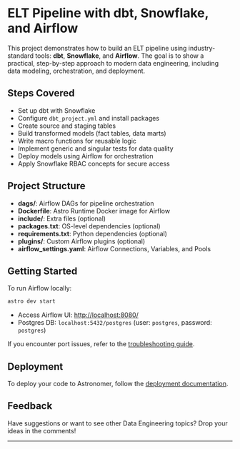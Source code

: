 # ELT Pipeline with dbt, Snowflake, and Airflow

This project demonstrates how to build an ELT pipeline using industry-standard tools: **dbt**, **Snowflake**, and **Airflow**. The goal is to show a practical, step-by-step approach to modern data engineering, including data modeling, orchestration, and deployment.

## Steps Covered

- Set up dbt with Snowflake
- Configure `dbt_project.yml` and install packages
- Create source and staging tables
- Build transformed models (fact tables, data marts)
- Write macro functions for reusable logic
- Implement generic and singular tests for data quality
- Deploy models using Airflow for orchestration
- Apply Snowflake RBAC concepts for secure access

## Project Structure

- **dags/**: Airflow DAGs for pipeline orchestration
- **Dockerfile**: Astro Runtime Docker image for Airflow
- **include/**: Extra files (optional)
- **packages.txt**: OS-level dependencies (optional)
- **requirements.txt**: Python dependencies (optional)
- **plugins/**: Custom Airflow plugins (optional)
- **airflow_settings.yaml**: Airflow Connections, Variables, and Pools

## Getting Started

To run Airflow locally:

```sh
astro dev start
```

- Access Airflow UI: [http://localhost:8080/](http://localhost:8080/)
- Postgres DB: `localhost:5432/postgres` (user: `postgres`, password: `postgres`)

If you encounter port issues, refer to the [troubleshooting guide](https://www.astronomer.io/docs/astro/cli/troubleshoot-locally#ports-are-not-available-for-my-local-airflow-webserver).

## Deployment

To deploy your code to Astronomer, follow the [deployment documentation](https://www.astronomer.io/docs/astro/deploy-code/).

## Feedback

Have suggestions or want to see other Data Engineering topics? Drop your ideas in the comments!

---